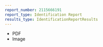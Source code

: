 ```yaml
---
report_number: 2115666191
report_type: Identification Report
results_type: IdentificationReportResults
---
```


* PDF
* Image
